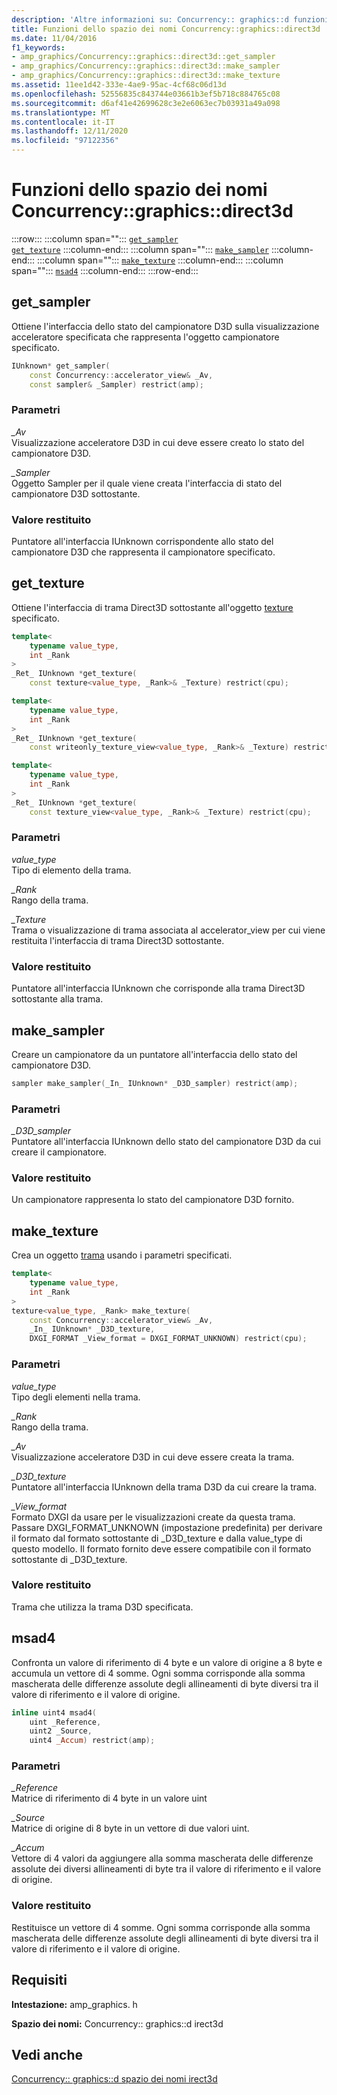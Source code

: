 ```yaml
---
description: 'Altre informazioni su: Concurrency:: graphics::d funzioni dello spazio dei nomi irect3d'
title: Funzioni dello spazio dei nomi Concurrency::graphics::direct3d
ms.date: 11/04/2016
f1_keywords:
- amp_graphics/Concurrency::graphics::direct3d::get_sampler
- amp_graphics/Concurrency::graphics::direct3d::make_sampler
- amp_graphics/Concurrency::graphics::direct3d::make_texture
ms.assetid: 11ee1d42-333e-4ae9-95ac-4cf68c06d13d
ms.openlocfilehash: 52556835c843744e03661b3ef5b718c884765c08
ms.sourcegitcommit: d6af41e42699628c3e2e6063ec7b03931a49a098
ms.translationtype: MT
ms.contentlocale: it-IT
ms.lasthandoff: 12/11/2020
ms.locfileid: "97122356"
---
```

# <a name="concurrencygraphicsdirect3d-namespace-functions"></a>Funzioni dello spazio dei nomi Concurrency::graphics::direct3d

:::row:::
   :::column span="":::
      [`get_sampler`](#get_sampler)\
      [`get_texture`](#get_texture)
   :::column-end:::
   :::column span="":::
      [`make_sampler`](#make_sampler)
   :::column-end:::
   :::column span="":::
      [`make_texture`](#make_texture)
   :::column-end:::
   :::column span="":::
      [`msad4`](#msad4)
   :::column-end:::
:::row-end:::

## <a name="get_sampler"></a><a name="get_sampler"></a> get_sampler

Ottiene l'interfaccia dello stato del campionatore D3D sulla visualizzazione acceleratore specificata che rappresenta l'oggetto campionatore specificato.

```cpp
IUnknown* get_sampler(
    const Concurrency::accelerator_view& _Av,
    const sampler& _Sampler) restrict(amp);
```

### <a name="parameters"></a>Parametri

*_Av*<br/>
Visualizzazione acceleratore D3D in cui deve essere creato lo stato del campionatore D3D.

*_Sampler*<br/>
Oggetto Sampler per il quale viene creata l'interfaccia di stato del campionatore D3D sottostante.

### <a name="return-value"></a>Valore restituito

Puntatore all'interfaccia IUnknown corrispondente allo stato del campionatore D3D che rappresenta il campionatore specificato.

## <a name="get_texture"></a><a name="get_texture"></a> get_texture

Ottiene l'interfaccia di trama Direct3D sottostante all'oggetto [texture](texture-class.md) specificato.

```cpp
template<
    typename value_type,
    int _Rank
>
_Ret_ IUnknown *get_texture(
    const texture<value_type, _Rank>& _Texture) restrict(cpu);

template<
    typename value_type,
    int _Rank
>
_Ret_ IUnknown *get_texture(
    const writeonly_texture_view<value_type, _Rank>& _Texture) restrict(cpu);

template<
    typename value_type,
    int _Rank
>
_Ret_ IUnknown *get_texture(
    const texture_view<value_type, _Rank>& _Texture) restrict(cpu);
```

### <a name="parameters"></a>Parametri

*value_type*<br/>
Tipo di elemento della trama.

*_Rank*<br/>
Rango della trama.

*_Texture*<br/>
Trama o visualizzazione di trama associata al accelerator_view per cui viene restituita l'interfaccia di trama Direct3D sottostante.

### <a name="return-value"></a>Valore restituito

Puntatore all'interfaccia IUnknown che corrisponde alla trama Direct3D sottostante alla trama.

## <a name="make_sampler"></a><a name="make_sampler"></a> make_sampler

Creare un campionatore da un puntatore all'interfaccia dello stato del campionatore D3D.

```cpp
sampler make_sampler(_In_ IUnknown* _D3D_sampler) restrict(amp);
```

### <a name="parameters"></a>Parametri

*_D3D_sampler*<br/>
Puntatore all'interfaccia IUnknown dello stato del campionatore D3D da cui creare il campionatore.

### <a name="return-value"></a>Valore restituito

Un campionatore rappresenta lo stato del campionatore D3D fornito.

## <a name="make_texture"></a><a name="make_texture"></a> make_texture

Crea un oggetto [trama](texture-class.md) usando i parametri specificati.

```cpp
template<
    typename value_type,
    int _Rank
>
texture<value_type, _Rank> make_texture(
    const Concurrency::accelerator_view& _Av,
    _In_ IUnknown* _D3D_texture,
    DXGI_FORMAT _View_format = DXGI_FORMAT_UNKNOWN) restrict(cpu);
```

### <a name="parameters"></a>Parametri

*value_type*<br/>
Tipo degli elementi nella trama.

*_Rank*<br/>
Rango della trama.

*_Av*<br/>
Visualizzazione acceleratore D3D in cui deve essere creata la trama.

*_D3D_texture*<br/>
Puntatore all'interfaccia IUnknown della trama D3D da cui creare la trama.

*_View_format*<br/>
Formato DXGI da usare per le visualizzazioni create da questa trama. Passare DXGI_FORMAT_UNKNOWN (impostazione predefinita) per derivare il formato dal formato sottostante di _D3D_texture e dalla value_type di questo modello. Il formato fornito deve essere compatibile con il formato sottostante di _D3D_texture.

### <a name="return-value"></a>Valore restituito

Trama che utilizza la trama D3D specificata.

## <a name="msad4"></a><a name="msad4"></a> msad4

Confronta un valore di riferimento di 4 byte e un valore di origine a 8 byte e accumula un vettore di 4 somme. Ogni somma corrisponde alla somma mascherata delle differenze assolute degli allineamenti di byte diversi tra il valore di riferimento e il valore di origine.

```cpp
inline uint4 msad4(
    uint _Reference,
    uint2 _Source,
    uint4 _Accum) restrict(amp);
```

### <a name="parameters"></a>Parametri

*_Reference*<br/>
Matrice di riferimento di 4 byte in un valore uint

*_Source*<br/>
Matrice di origine di 8 byte in un vettore di due valori uint.

*_Accum*<br/>
Vettore di 4 valori da aggiungere alla somma mascherata delle differenze assolute dei diversi allineamenti di byte tra il valore di riferimento e il valore di origine.

### <a name="return-value"></a>Valore restituito

Restituisce un vettore di 4 somme. Ogni somma corrisponde alla somma mascherata delle differenze assolute degli allineamenti di byte diversi tra il valore di riferimento e il valore di origine.

## <a name="requirements"></a>Requisiti

**Intestazione:** amp_graphics. h

**Spazio dei nomi:** Concurrency:: graphics::d irect3d

## <a name="see-also"></a>Vedi anche

[Concurrency:: graphics::d spazio dei nomi irect3d](concurrency-graphics-direct3d-namespace.md)
